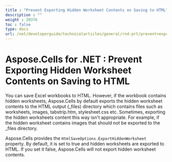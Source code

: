 ```yaml
---
title : "Prevent Exporting Hidden Worksheet Contents on Saving to HTML" 
description : "" 
weight : 20376 
toc : false
type: docs
url: /net/developerguide/technicalarticles/general/rnd-prt/prevent+exporting+hidden+worksheet+contents+on+saving+to+html/
---
```


# Aspose.Cells for .NET : Prevent Exporting Hidden Worksheet Contents on Saving to HTML


You can save Excel workbooks to HTML. However, if the workbook contains hidden worksheets, Aspose.Cells by default exports the hidden worksheet contents to the HTML output (\_files) directory which contains files such as worksheets, images, tabstrip.htm, stylesheet.css etc. Sometimes, exporting the hidden worksheets content this way isn't appropriate. For example, if the hidden worksheet contains images that should not be exported to the \_files directory.

Aspose.Cells provides the `HtmlSaveOptions.ExportHiddenWorksheet` property. By default, it is set to true and hidden worksheets are exported to HTML. If you set it false, Aspose.Cells will not export hidden worksheet contents.

